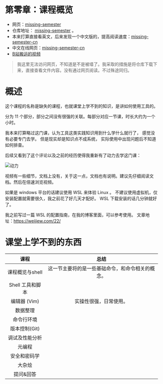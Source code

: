 # 第零章：课程概览

* 网页：[missing-semester](https://missing.csail.mit.edu/)
* 仓库地址： [missing-semester](https://github.com/missing-semester/missing-semester) 。
* 本来打算直接看英文，后来发现一个中文版的，提高阅读速度：[missing-semester-cn](https://github.com/missing-semester-cn/missing-semester-cn.github.io)
* 中文在线网页：[missing-semester-cn](https://missing-semester-cn.github.io/)
* [B站搬运的视频](https://www.bilibili.com/video/av86911412)

> 我这里无法访问网页，不知道是不是被墙了。我采取的措施是将仓库下载下来，直接查看文件内容。没有通过网页阅读。不过殊途同归。

# 概述

这个课程的名称是缺失的课程，也就课堂上学不到的知识，是讲如何使用工具的。

分为 11 个部分，部分之间没有很强的关联。每部分对应一节课，时长大约为一个小时。

我本来打算略过这门课，认为工具这类实践知识用到什么学什么就行了，
感觉没有必要专门去学。
但是现实却是知识点不成系统，
实际使用中出现问题后不知道如何排查。

后续又看到了这个评论以及之前的经历使得我重新有了动力去学这门课：

![动力](https://cdn.jsdelivr.net/gh/weijiew/pic@master/images/20200824145924.png)

视频有一些细节，文档上没有，关于这一点，文档也有说明。建议先仔细阅读文档。然后在倍速浏览视频。

如果是 windows 平台的话建议使用 WSL 来体验 Linux 。
不建议使用虚拟机，仅安装配置就需要很久，我之前花了好几天才配好。
WSL 下载安装的话几分钟就好了。

我之前写过一篇 WSL 的配置指南，在我的博客里面，可以参考使用。
文章地址：https://weijiew.com/22/

# 课堂上学不到的东西

|       课程       |                       总结                       |
| :--------------: | :----------------------------------------------: |
| 课程概览与shell  | 这一节主要将的是一些基础命令，和命令相关的概念。 |
| Shell 工具和脚本 |                                                  |
|   编辑器 (Vim)   |             实操性很强，日常使用。                                   |
|     数据整理     |                                                  |
|    命令行环境    |                                                  |
|  版本控制(Git)   |                                                  |
|  调试及性能分析  |                                                  |
|      元编程      |                                                  |
|   安全和密码学   |                                                  |
|      大杂烩      |                                                  |
|    提问&回答     |                                                  |
